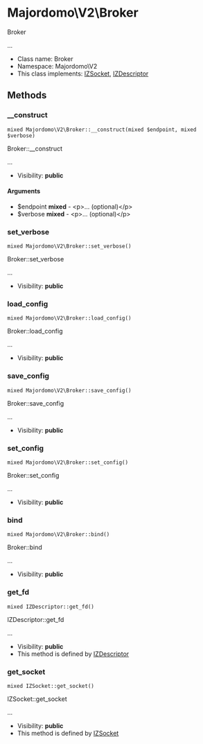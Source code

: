 Majordomo\V2\Broker
===============

Broker

...


* Class name: Broker
* Namespace: Majordomo\V2
* This class implements: [IZSocket](IZSocket.md), [IZDescriptor](IZDescriptor.md)






Methods
-------


### __construct

    mixed Majordomo\V2\Broker::__construct(mixed $endpoint, mixed $verbose)

Broker::__construct

...

* Visibility: **public**


#### Arguments
* $endpoint **mixed** - &lt;p&gt;... (optional)&lt;/p&gt;
* $verbose **mixed** - &lt;p&gt;... (optional)&lt;/p&gt;



### set_verbose

    mixed Majordomo\V2\Broker::set_verbose()

Broker::set_verbose

...

* Visibility: **public**




### load_config

    mixed Majordomo\V2\Broker::load_config()

Broker::load_config

...

* Visibility: **public**




### save_config

    mixed Majordomo\V2\Broker::save_config()

Broker::save_config

...

* Visibility: **public**




### set_config

    mixed Majordomo\V2\Broker::set_config()

Broker::set_config

...

* Visibility: **public**




### bind

    mixed Majordomo\V2\Broker::bind()

Broker::bind

...

* Visibility: **public**




### get_fd

    mixed IZDescriptor::get_fd()

IZDescriptor::get_fd

...

* Visibility: **public**
* This method is defined by [IZDescriptor](IZDescriptor.md)




### get_socket

    mixed IZSocket::get_socket()

IZSocket::get_socket

...

* Visibility: **public**
* This method is defined by [IZSocket](IZSocket.md)



